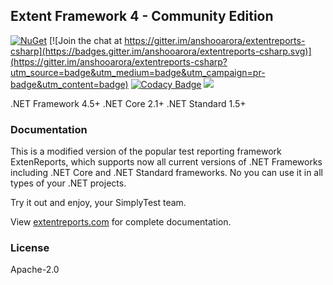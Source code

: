 ## Extent Framework 4 - Community Edition

[![NuGet](https://img.shields.io/nuget/v/extentreports.svg)](https://www.nuget.org/packages/ExtentReports)
[![Join the chat at https://gitter.im/anshooarora/extentreports-csharp](https://badges.gitter.im/anshooarora/extentreports-csharp.svg)](https://gitter.im/anshooarora/extentreports-csharp?utm_source=badge&utm_medium=badge&utm_campaign=pr-badge&utm_content=badge)
[![Codacy Badge](https://api.codacy.com/project/badge/Grade/8d4e66d07b9e4ebca7cef7c5b5eb7ba2)](https://www.codacy.com/app/anshooarora/extentreports-csharp?utm_source=github.com&amp;utm_medium=referral&amp;utm_content=extent-framework/extentreports-csharp&amp;utm_campaign=Badge_Grade)
![](https://img.shields.io/github/license/extent-framework/extentreports-csharp.svg?style=plastic)

.NET Framework 4.5+
.NET Core 2.1+
.NET Standard 1.5+

### Documentation

This is a modified version of the popular test reporting framework ExtenReports, which supports now all current versions of .NET Frameworks including .NET Core and .NET Standard frameworks. No you can use it in all types of your .NET projects.

Try it out and enjoy, your SimplyTest team.

View [extentreports.com](http://extentreports.com/docs/versions/4/net/) for complete documentation.

### License

Apache-2.0
